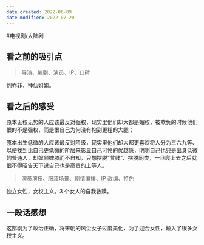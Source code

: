```yaml
---
date created: 2022-06-09
date modified: 2022-07-20
---
```


#电视剧/大陆剧

## 看之前的吸引点

> 导演、编剧、演员、IP、口碑

刘亦菲，神仙姐姐。

## 看之后的感受

原本无权无势的人应该最反对强权，现实里他们却大都是媚权，被欺负的时候他们恨的不是强权，而是恨自己为何没有抱到更粗的大腿；

原本出生低微的人应该最反对阶级，现实里他们却大都更喜欢将人分为三六九等、以便找到比自己更低微的阶层来彰显自己可怜的优越感，明明自己也只是出身低微的普通人，却奴颜婢膝而不自知，只想摆脱“贫贱”、摆脱同类，一旦爬上去之后就恨不得昭告天下说自己也是高贵的上等人。

> 演员演技、服装场景、剧情编排、IP 改编、特色

独立女性，女权主义。3 个女人的自我救赎。

## 一段话感想

这部剧为了政治正确，将宋朝的风尘女子过度美化，为了迎合女性，融入了很多女权主义。
